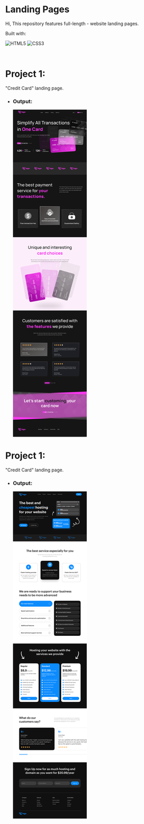 # Landing Pages
Hi, This repository features full-length - website landing pages.

Built with:

![HTML5](https://img.shields.io/badge/html5-%23E34F26.svg?style=for-the-badge&logo=html5&logoColor=white) ![CSS3](https://img.shields.io/badge/css3-%231572B6.svg?style=for-the-badge&logo=css3&logoColor=white)

<br>

# Project 1:
"Credit Card" landing page.
- ### Output:
  ![Output](./1_project_Credit_Card_Landing_Page/Credit_card_landing_page.png)




# Project 1:
"Credit Card" landing page.
- ### Output:
  ![Output](./02_Project_Hosting_Site_Landing_Page/Hosting%20Landing%20Page.png)
